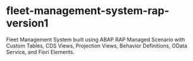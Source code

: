 # fleet-management-system-rap-version1
Fleet Management System built using ABAP RAP Managed Scenario with Custom Tables, CDS Views, Projection Views, Behavior Definitions, OData Service, and Fiori Elements.
